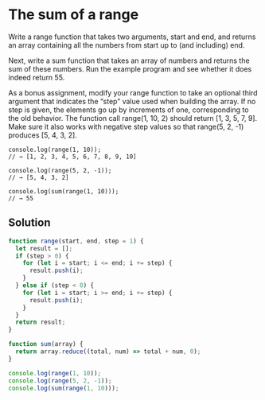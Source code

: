 # The sum of a range


Write a range function that takes two arguments, start and end, and returns an array containing all the numbers from start up to (and including) end.

Next, write a sum function that takes an array of numbers and returns the sum of these numbers. Run the example program and see whether it does indeed return 55.

As a bonus assignment, modify your range function to take an optional third argument that indicates the “step” value used when building the array. If no step is given, the elements go up by increments of one, corresponding to the old behavior. The function call range(1, 10, 2) should return [1, 3, 5, 7, 9]. Make sure it also works with negative step values so that range(5, 2, -1) produces [5, 4, 3, 2].


```
console.log(range(1, 10));
// → [1, 2, 3, 4, 5, 6, 7, 8, 9, 10]

console.log(range(5, 2, -1));
// → [5, 4, 3, 2]

console.log(sum(range(1, 10)));
// → 55
```

## Solution

```js
function range(start, end, step = 1) {
  let result = [];
  if (step > 0) {
    for (let i = start; i <= end; i += step) {
      result.push(i);
    }
  } else if (step < 0) {
    for (let i = start; i >= end; i += step) {
      result.push(i);
    }
  }
  return result;
}

function sum(array) {
  return array.reduce((total, num) => total + num, 0);
}

console.log(range(1, 10));
console.log(range(5, 2, -1));
console.log(sum(range(1, 10)));

```